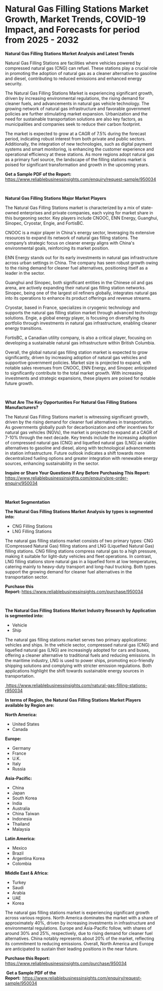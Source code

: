 <p><h1>Natural Gas Filling Stations Market Growth, Market Trends, COVID-19 Impact, and Forecasts for period from 2025 - 2032</h1></p><p><strong>Natural Gas Filling Stations Market Analysis and Latest Trends</strong></p>
<p><p>Natural Gas Filling Stations are facilities where vehicles powered by compressed natural gas (CNG) can refuel. These stations play a crucial role in promoting the adoption of natural gas as a cleaner alternative to gasoline and diesel, contributing to reduced emissions and enhanced energy security. </p><p>The Natural Gas Filling Stations Market is experiencing significant growth, driven by increasing environmental regulations, the rising demand for cleaner fuels, and advancements in natural gas vehicle technology. The growing network of natural gas infrastructure and favorable government policies are further stimulating market expansion. Urbanization and the need for sustainable transportation solutions are also key factors, as municipalities and companies seek to reduce their carbon footprint.</p><p>The market is expected to grow at a CAGR of 7.5% during the forecast period, indicating robust interest from both private and public sectors. Additionally, the integration of new technologies, such as digital payment systems and smart monitoring, is enhancing the customer experience and operational efficiency at these stations. As more regions adopt natural gas as a primary fuel source, the landscape of the filling stations market is poised for significant transformation and growth in the upcoming years.</p></p>
<p><strong>Get a Sample PDF of the Report:&nbsp;</strong> <a href="https://www.reliablebusinessinsights.com/enquiry/request-sample/950034?utm_campaign=2190&utm_medium=2&utm_source=Github&utm_content=ia&utm_term=18042025&utm_id=natural-gas-filling-stations">https://www.reliablebusinessinsights.com/enquiry/request-sample/950034</a></p>
<p>&nbsp;</p>
<p><strong>Natural Gas Filling Stations Major Market Players</strong></p>
<p><p>The Natural Gas Filling Stations market is characterized by a mix of state-owned enterprises and private companies, each vying for market share in this burgeoning sector. Key players include CNOOC, ENN Energy, Guanghui, Sinopec, Cryostar, Engie, and FortisBC. </p><p>CNOOC is a major player in China's energy sector, leveraging its extensive resources to expand its network of natural gas filling stations. The company’s strategic focus on cleaner energy aligns with China's environmental goals, reinforcing its market position.</p><p>ENN Energy stands out for its early investments in natural gas infrastructure across urban settings in China. The company has seen robust growth owing to the rising demand for cleaner fuel alternatives, positioning itself as a leader in the sector.</p><p>Guanghui and Sinopec, both significant entities in the Chinese oil and gas arena, are actively expanding their natural gas filling station networks. Sinopec, being one of the largest oil refiners globally, integrates natural gas into its operations to enhance its product offerings and revenue streams.</p><p>Cryostar, based in France, specializes in cryogenic technology and supports the natural gas filling station market through advanced technology solutions. Engie, a global energy player, is focusing on diversifying its portfolio through investments in natural gas infrastructure, enabling cleaner energy transitions.</p><p>FortisBC, a Canadian utility company, is also a critical player, focusing on developing a sustainable natural gas infrastructure within British Columbia. </p><p>Overall, the global natural gas filling station market is expected to grow significantly, driven by increasing adoption of natural gas vehicles and supportive government policies. Market size is projected to expand, with notable sales revenues from CNOOC, ENN Energy, and Sinopec anticipated to significantly contribute to the total market growth. With increasing investments and strategic expansions, these players are poised for notable future growth.</p></p>
<p>&nbsp;</p>
<p><strong>What Are The Key Opportunities For Natural Gas Filling Stations Manufacturers?</strong></p>
<p><p>The Natural Gas Filling Stations market is witnessing significant growth, driven by the rising demand for cleaner fuel alternatives in transportation. As governments globally push for decarbonization and offer incentives for natural gas vehicles (NGVs), the market is projected to expand at a CAGR of 7-10% through the next decade. Key trends include the increasing adoption of compressed natural gas (CNG) and liquefied natural gas (LNG) as viable alternatives to gasoline and diesel, along with technological advancements in station infrastructure. Future outlook indicates a shift towards more decentralized fueling options and greater integration with renewable energy sources, enhancing sustainability in the sector.</p></p>
<p><strong>Inquire or Share Your Questions If Any Before Purchasing This Report:</strong> <a href="https://www.reliablebusinessinsights.com/enquiry/pre-order-enquiry/950034?utm_campaign=2190&utm_medium=2&utm_source=Github&utm_content=ia&utm_term=18042025&utm_id=natural-gas-filling-stations">https://www.reliablebusinessinsights.com/enquiry/pre-order-enquiry/950034</a></p>
<p>&nbsp;</p>
<p><strong>Market Segmentation</strong></p>
<p><strong>The Natural Gas Filling Stations Market Analysis by types is segmented into:</strong></p>
<p><ul><li>CNG Filling Stations</li><li>LNG Filling Stations</li></ul></p>
<p><p>The natural gas filling stations market consists of two primary types: CNG (Compressed Natural Gas) filling stations and LNG (Liquefied Natural Gas) filling stations. CNG filling stations compress natural gas to a high pressure, making it suitable for light-duty vehicles and fleet operations. In contrast, LNG filling stations store natural gas in a liquefied form at low temperatures, catering mainly to heavy-duty transport and long-haul trucking. Both types support the growing demand for cleaner fuel alternatives in the transportation sector.</p></p>
<p><strong>Purchase this Report:&nbsp;</strong><a href="https://www.reliablebusinessinsights.com/purchase/950034?utm_campaign=2190&utm_medium=2&utm_source=Github&utm_content=ia&utm_term=18042025&utm_id=natural-gas-filling-stations">https://www.reliablebusinessinsights.com/purchase/950034</a></p>
<p>&nbsp;</p>
<p><strong>The Natural Gas Filling Stations Market Industry Research by Application is segmented into:</strong></p>
<p><ul><li>Vehicle</li><li>Ship</li></ul></p>
<p><p>The natural gas filling stations market serves two primary applications: vehicles and ships. In the vehicle sector, compressed natural gas (CNG) and liquefied natural gas (LNG) are increasingly adopted for cars and buses, offering a cleaner alternative to traditional fuels and reducing emissions. In the maritime industry, LNG is used to power ships, promoting eco-friendly shipping solutions and complying with stricter emission regulations. Both applications highlight the shift towards sustainable energy sources in transportation.</p></p>
<p><a href="https://www.reliablebusinessinsights.com/natural-gas-filling-stations-r950034?utm_campaign=2190&utm_medium=2&utm_source=Github&utm_content=ia&utm_term=18042025&utm_id=natural-gas-filling-stations">&nbsp;https://www.reliablebusinessinsights.com/natural-gas-filling-stations-r950034</a></p>
<p><strong>In terms of Region, the Natural Gas Filling Stations Market Players available by Region are:</strong></p>
<p>
    <p> <strong> North America: </strong>
        <ul>
            <li>United States</li>
            <li>Canada</li>
        </ul>
        </p> 
    <p> <strong> Europe: </strong>
        <ul>
            <li>Germany</li>
            <li>France</li>
            <li>U.K.</li>
            <li>Italy</li>
            <li>Russia</li>
        </ul>
        </p> 
    <p> <strong> Asia-Pacific: </strong>
        <ul>
            <li>China</li>
            <li>Japan</li>
            <li>South Korea</li>
            <li>India</li>
            <li>Australia</li>
            <li>China Taiwan</li>
            <li>Indonesia</li>
            <li>Thailand</li>
            <li>Malaysia</li>
        </ul>
        </p> 
    <p> <strong> Latin America: </strong>
        <ul>
            <li>Mexico</li>
            <li>Brazil</li>
            <li>Argentina Korea</li>
            <li>Colombia</li>
        </ul>
        </p> 
    <p> <strong> Middle East & Africa: </strong>
        <ul>
            <li>Turkey</li>
            <li>Saudi</li>
            <li>Arabia</li>
            <li>UAE</li>
            <li>Korea</li>
        </ul>
    </p>
    </p>
<p><p>The natural gas filling stations market is experiencing significant growth across various regions. North America dominates the market with a share of approximately 40%, driven by increasing investments in infrastructure and environmental regulations. Europe and Asia-Pacific follow, with shares of around 30% and 25%, respectively, due to rising demand for cleaner fuel alternatives. China notably represents about 20% of the market, reflecting its commitment to reducing emissions. Overall, North America and Europe are anticipated to sustain their leading positions in the near future.</p></p>
<p><strong>Purchase this Report: </strong><a href="https://www.reliablebusinessinsights.com/purchase/950034?utm_campaign=2190&utm_medium=2&utm_source=Github&utm_content=ia&utm_term=18042025&utm_id=natural-gas-filling-stations">https://www.reliablebusinessinsights.com/purchase/950034</a></p>
<p>&nbsp;<strong>Get a Sample PDF of the Report:&nbsp;&nbsp;</strong><a href="https://www.reliablebusinessinsights.com/enquiry/request-sample/950034?utm_campaign=2190&utm_medium=2&utm_source=Github&utm_content=ia&utm_term=18042025&utm_id=natural-gas-filling-stations">https://www.reliablebusinessinsights.com/enquiry/request-sample/950034</a></p>
<p><strong></strong></p>
<p><p></p><p></p><p></p></p>